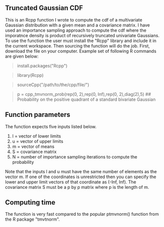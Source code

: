 ## Truncated Gaussian CDF

This is an Rcpp function I wrote to compute the cdf of a multivariate Gaussian distribution with a given mean and a covariance matrix. 
I have used an importance sampling approach to compute the cdf where the imporatnce density is product of recursively truncated univariate 
Gaussians. To use the function the user must install the "Rcpp" library and include it in the current workspace. Then sourcing the function
will do the job. First, download the file on your computer. Example set of following R commands are given below:

> install.packages("Rcpp")

> library(Rcpp)

> sourceCpp("/path/to/the/cpp/file/")

> p = cpp_tmvnorm_prob(rep(0, 2),rep(0, Inf),rep(0, 2),diag(2),5) ## Probability on the positive quadrant of a standard bivariate Gaussian

## Function parameters
The function expects five inputs listed below.

1. l = vector of lower limits
2. u = vector of upper limits
3. m = vector of means
4. S = covariance matrix
5. N = number of importance sampling iterations to compute the probability 

Note that the inputs l and u must have the same number of elements as the vector m. If one of the coordinates is unrestricted then you can
specify the lower and upper limit vectors of that coordinate as (-Inf, Inf). The covariance matrix S must be a p by p matrix where p is the
length of m.

## Computing time
The function is very fast compared to the popular ptmvnorm() function from the R package "tmvtnorm". 
